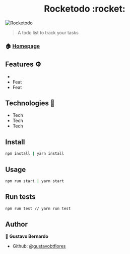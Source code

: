<h1 align="center">Rocketodo :rocket:</h1>

<img alt="Rocketodo" src="https://i.imgur.com/ROmjWRs.png" />

> A todo list to track your tasks

### 🏠 [Homepage](https://rocketodo.vercel.app/)

## Features :gear:

-
- Feat
- Feat

## Technologies :rocket:

- Tech
- Tech
- Tech

## Install

```sh
npm install | yarn install
```

## Usage

```sh
npm run start | yarn start
```

## Run tests

```sh
npm run test // yarn run test
```

## Author

👤 **Gustavo Bernardo**

- Github: [@gustavobtflores](https://github.com/gustavobtflores)
